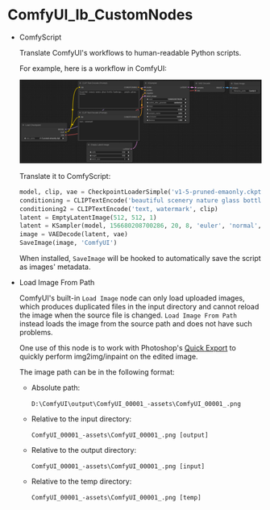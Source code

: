 # ComfyUI_Ib_CustomNodes
- ComfyScript

  Translate ComfyUI's workflows to human-readable Python scripts.

  For example, here is a workflow in ComfyUI:

  ![](images/README/ComfyUI.png)

  Translate it to ComfyScript:
  ```python
  model, clip, vae = CheckpointLoaderSimple('v1-5-pruned-emaonly.ckpt')
  conditioning = CLIPTextEncode('beautiful scenery nature glass bottle landscape, , purple galaxy bottle,', clip)
  conditioning2 = CLIPTextEncode('text, watermark', clip)
  latent = EmptyLatentImage(512, 512, 1)
  latent = KSampler(model, 156680208700286, 20, 8, 'euler', 'normal', conditioning, conditioning2, latent, 1)
  image = VAEDecode(latent, vae)
  SaveImage(image, 'ComfyUI')
  ```

  When installed, `SaveImage` will be hooked to automatically save the script as images' metadata.

  <!--
  CLI:
  ```sh
  python -m script from-workflow "D:\workflow.json"
  ```
  -->

- Load Image From Path

  ComfyUI's built-in `Load Image` node can only load uploaded images, which produces duplicated files in the input directory and cannot reload the image when the source file is changed. `Load Image From Path` instead loads the image from the source path and does not have such problems.

  One use of this node is to work with Photoshop's [Quick Export](https://helpx.adobe.com/photoshop/using/export-artboards-layers.html#:~:text=in%20Photoshop.-,Quick%20Export%20As,-Use%20the%20Quick) to quickly perform img2img/inpaint on the edited image.

  The image path can be in the following format:
  - Absolute path:

    `D:\ComfyUI\output\ComfyUI_00001_-assets\ComfyUI_00001_.png`

  - Relative to the input directory:
  
    `ComfyUI_00001_-assets\ComfyUI_00001_.png [output]`

  - Relative to the output directory:
  
    `ComfyUI_00001_-assets\ComfyUI_00001_.png [input]`

  - Relative to the temp directory:
  
    `ComfyUI_00001_-assets\ComfyUI_00001_.png [temp]`